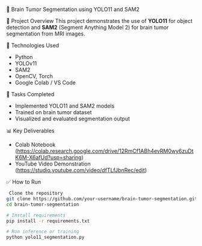 🧠 Brain Tumor Segmentation using YOLO11 and SAM2

📁 Project Overview
This project demonstrates the use of **YOLO11** for object detection and **SAM2** (Segment Anything Model 2) for brain tumor segmentation from MRI images.

🚀 Technologies Used
- Python
- YOLOv11
- SAM2
- OpenCV, Torch
- Google Colab / VS Code

📌 Tasks Completed

- Implemented YOLO11 and SAM2 models
- Trained on brain tumor dataset
- Visualized and evaluated segmentation output

📊 Key Deliverables
- Colab Notebook (https://colab.research.google.com/drive/12RmCf1ABh4evRM0wy6zuDtK6M-X6afUd?usp=sharing)
- YouTube Video Demonstration (https://studio.youtube.com/video/dfTLfJbnRec/edit)

 ✅ How to Run
```bash
 Clone the repository
git clone https://github.com/your-username/brain-tumor-segmentation.git
cd brain-tumor-segmentation

# Install requirements
pip install -r requirements.txt

# Run inference or training
python yolo11_segmentation.py
